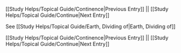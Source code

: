 [[Study Helps/Topical Guide/Continence|Previous Entry]]  ||  [[Study Helps/Topical Guide/Continue|Next Entry]]

 See [[Study Helps/Topical Guide/Earth, Dividing of|Earth, Dividing of]]

[[Study Helps/Topical Guide/Continence|Previous Entry]]  ||  [[Study Helps/Topical Guide/Continue|Next Entry]]